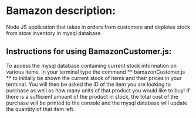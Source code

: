 # Bamazon description:
Node JS application that takes in orders from customers and depletes stock from store inventory in mysql database



## Instructions for using BamazonCustomer.js:
To access the mysql database containing current stock information on various items, in your terminal type the command 
** bamazonCustomer.js ** to initially be shown the current stock of items and their prices in your terminal.
 You will then be asked the ID of the item you are looking to purchase as well as how many units of that product you 
 would like to buy! If there is a sufficient amount of the product in stock, the total cost of the purchase will be 
 printed to the console and the mysql database will update the quantity of that item left. 



